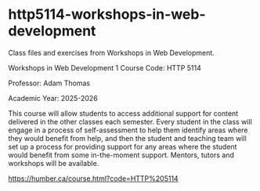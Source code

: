 # http5114-workshops-in-web-development
Class files and exercises from Workshops in Web Development.

Workshops in Web Development 1
Course Code: HTTP 5114

Professor: Adam Thomas

Academic Year: 2025-2026

This course will allow students to access additional support for content delivered in the other classes each semester. Every student in the class will engage in a process of self-assessment to help them identify areas where they would benefit from help, and then the student and teaching team will set up a process for providing support for any areas where the student would benefit from some in-the-moment support. Mentors, tutors and workshops will be available.

https://humber.ca/course.html?code=HTTP%205114